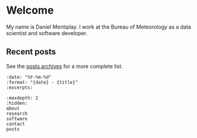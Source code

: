 Welcome
=======

My name is Daniel Mentiplay. I work at the Bureau of Meteorology as a data scientist and software developer.

Recent posts
------------

See the [posts archives](posts) for a more complete list.

```{postlist}
:date: "%Y-%m-%d"
:format: "{date} - {title}"
:excerpts:
```

```{toctree}
:maxdepth: 2
:hidden:
about
research
software
contact
posts
```
